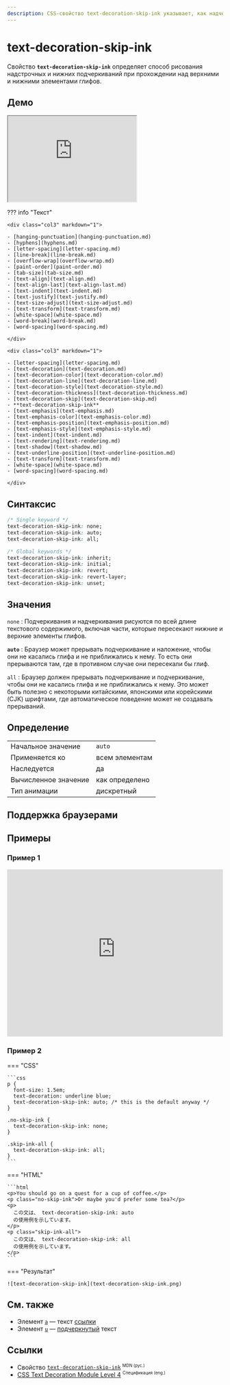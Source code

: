 ```yaml
---
description: CSS-свойство text-decoration-skip-ink указывает, как надчеркивания и подчеркивания рисуются, когда они проходят над надстрочными и подстрочными элементами глифа.
---
```


# text-decoration-skip-ink

Свойство **`text-decoration-skip-ink`** определяет способ рисования надстрочных и нижних подчеркиваний при прохождении над верхними и нижними элементами глифов.

## Демо

<iframe class="interactive is-default-height" height="200" src="https://interactive-examples.mdn.mozilla.net/pages/css/text-decoration-skip-ink.html" title="MDN Web Docs Interactive Example" loading="lazy" data-readystate="complete"></iframe>

??? info "Текст"

    <div class="col3" markdown="1">

    - [hanging-punctuation](hanging-punctuation.md)
    - [hyphens](hyphens.md)
    - [letter-spacing](letter-spacing.md)
    - [line-break](line-break.md)
    - [overflow-wrap](overflow-wrap.md)
    - [paint-order](paint-order.md)
    - [tab-size](tab-size.md)
    - [text-align](text-align.md)
    - [text-align-last](text-align-last.md)
    - [text-indent](text-indent.md)
    - [text-justify](text-justify.md)
    - [text-size-adjust](text-size-adjust.md)
    - [text-transform](text-transform.md)
    - [white-space](white-space.md)
    - [word-break](word-break.md)
    - [word-spacing](word-spacing.md)

    </div>

    <div class="col3" markdown="1">

    - [letter-spacing](letter-spacing.md)
    - [text-decoration](text-decoration.md)
    - [text-decoration-color](text-decoration-color.md)
    - [text-decoration-line](text-decoration-line.md)
    - [text-decoration-style](text-decoration-style.md)
    - [text-decoration-thickness](text-decoration-thickness.md)
    - [text-decoration-skip](text-decoration-skip.md)
    - **text-decoration-skip-ink**
    - [text-emphasis](text-emphasis.md)
    - [text-emphasis-color](text-emphasis-color.md)
    - [text-emphasis-position](text-emphasis-position.md)
    - [text-emphasis-style](text-emphasis-style.md)
    - [text-indent](text-indent.md)
    - [text-rendering](text-rendering.md)
    - [text-shadow](text-shadow.md)
    - [text-underline-position](text-underline-position.md)
    - [text-transform](text-transform.md)
    - [white-space](white-space.md)
    - [word-spacing](word-spacing.md)

    </div>

## Синтаксис

```css
/* Single keyword */
text-decoration-skip-ink: none;
text-decoration-skip-ink: auto;
text-decoration-skip-ink: all;

/* Global keywords */
text-decoration-skip-ink: inherit;
text-decoration-skip-ink: initial;
text-decoration-skip-ink: revert;
text-decoration-skip-ink: revert-layer;
text-decoration-skip-ink: unset;
```

## Значения

`none`
: Подчеркивания и надчеркивания рисуются по всей длине текстового содержимого, включая части, которые пересекают нижние и верхние элементы глифов.

**`auto`**
: Браузер может прерывать подчеркивание и наложение, чтобы они не касались глифа и не приближались к нему. То есть они прерываются там, где в противном случае они пересекали бы глиф.

`all`
: Браузер должен прерывать подчеркивание и подчеркивание, чтобы они не касались глифа и не приближались к нему. Это может быть полезно с некоторыми китайскими, японскими или корейскими (CJK) шрифтами, где автоматическое поведение может не создавать прерываний.

## Определение

|                      |                |
| -------------------- | -------------- |
| Начальное значение   | `auto`         |
| Применяется ко       | всем элементам |
| Наследуется          | да             |
| Вычисленное значение | как определено |
| Тип анимации         | дискретный     |

## Поддержка браузерами

<p class="ciu_embed" data-feature="mdn-css__properties__text-decoration-skip-ink" data-periods="future_1,current,past_1,past_2" data-accessible-colours="false"></p>

## Примеры

### Пример 1

<iframe class="interactive" frameborder="0" height="390" src="https://interactive-examples.mdn.mozilla.net/pages/css/text-decoration-skip-ink.html" title="text-decoration-skip-ink" width="100%"></iframe>

### Пример 2

=== "CSS"

    ```css
    p {
      font-size: 1.5em;
      text-decoration: underline blue;
      text-decoration-skip-ink: auto; /* this is the default anyway */
    }

    .no-skip-ink {
      text-decoration-skip-ink: none;
    }

    .skip-ink-all {
      text-decoration-skip-ink: all;
    }
    ```

=== "HTML"

    ```html
    <p>You should go on a quest for a cup of coffee.</p>
    <p class="no-skip-ink">Or maybe you'd prefer some tea?</p>
    <p>
      この文は、 text-decoration-skip-ink: auto
      の使用例を示しています。
    </p>
    <p class="skip-ink-all">
      この文は、 text-decoration-skip-ink: all
      の使用例を示しています。
    </p>
    ```

=== "Результат"

    ![text-decoration-skip-ink](text-decoration-skip-ink.png)

## См. также

-   Элемент [`a`](../html/a.md) — текст <a href="#">ссылки</a>
-   Элемент [`u`](../html/u.md) — <u>подчеркнутый</u> текст

## Ссылки

-   Свойство [`text-decoration-skip-ink`](https://developer.mozilla.org/ru/docs/Web/CSS/text-decoration-skip-ink) <sup><small>MDN (рус.)</small></sup>
-   [CSS Text Decoration Module Level 4](https://w3c.github.io/csswg-drafts/css-text-decor-4/#text-decoration-skip-ink-property) <sup><small>Спецификация (eng.)</small></sup>
